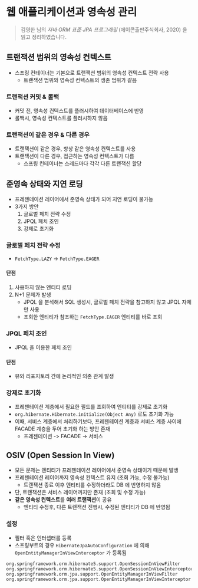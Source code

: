 # 웹 애플리케이션과 영속성 관리
> 김영한 님의 _자바 ORM 표준 JPA 프로그래밍_ (에이콘출판주식회사, 2020) 을 읽고 정리하였습니다.

## 트랜잭션 범위의 영속성 컨텍스트
* 스프링 컨테이너는 기본으로 트랜잭션 범위의 영속성 컨텍스트 전략 사용
  * 트랜잭션 범위와 영속성 컨텍스트의 생존 범위가 같음

### 트랜잭션 커밋 & 롤백
* 커밋 전, 영속성 컨텍스트를 플러시하여 데이터베이스에 반영
* 롤백시, 영속성 컨텍스트를 플러시하지 않음

### 트랜잭션이 같은 경우 & 다른 경우 
* 트랜잭션이 같은 경우, 항상 같은 영속성 컨텍스트를 사용
* 트랜잭션이 다른 경우, 접근하는 영속성 컨텍스트가 다름
  * 스프링 컨테이너는 스레드마다 각각 다른 트랜잭션 할당

## 준영속 상태와 지연 로딩
* 프레젠테이션 레이어에서 준영속 상태가 되어 지연 로딩이 불가능
* 3가지 방안
  1. 글로벌 페치 전략 수정
  2. JPQL 페치 조인
  3. 강제로 초기화

### 글로벌 페치 전략 수정
* `FetchType.LAZY` -> `FetchType.EAGER`

#### 단점
1. 사용하지 않는 엔티티 로딩
2. N+1 문제가 발생
    * JPQL 을 분석해서 SQL 생성시, 글로벌 페치 전략을 참고하지 않고 JPQL 자체만 사용
    * 조회한 엔티티가 참조하는 `FetchType.EAGER` 엔티티를 바로 조회

### JPQL 페치 조인
* JPQL 을 이용한 페치 조인

#### 단점
* 뷰와 리포지토리 간에 논리적인 의존 관계 발생

### 강제로 초기화
* 프레젠테이션 계층에서 필요한 필드를 조회하여 엔티티를 강제로 초기화
* `org.hibernate.Hibernate.initialize(Object Any)` 로도 초기화 가능
* 이때, 서비스 계층에서 처리하기보다, 프레젠테이션 계층과 서비스 계층 사이에 FACADE 계층을 두어 초기화 하는 방안 존재
  * 프레젠테이션 -> FACADE -> 서비스


## OSIV (Open Session In View)
* 모든 문제는 엔티티가 프레젠테이션 레이어에서 준영속 상태이기 때문에 발생
* 프레젠테이션 레이어까지 영속성 컨텍스트 유지 (조회 가능, 수정 불가능)
  * 트랜잭션 종료 이후 엔티티를 수정하더라도 DB 에 반영하지 않음
* 단, 트랜잭션은 서비스 레이어까지만 존재 (조회 및 수정 가능)
* **같은 영속성 컨텍스트**를 **여러 트랜잭션**이 공유
  * 엔티티 수정후, 다른 트랜잭션 진행시, 수정된 엔티티가 DB 에 반영됨

### 설정
* 필터 혹은 인터셉터를 등록
* 스프링부트의 경우 `HibernateJpaAutoConfiguration` 에 의해 `OpenEntityManagerInViewInterceptor` 가 등록됨

```
org.springframework.orm.hibernate5.support.OpenSessionInViewFilter
org.springframework.orm.hibernate5.support.OpenSessionInViewInterceptor
org.springframework.orm.jpa.support.OpenEntityManagerInViewFilter
org.springframework.orm.jpa.support.OpenEntityManagerInViewInterceptor
```

